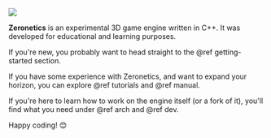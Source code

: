![](https://res.cloudinary.com/drfztvfdh/image/upload/v1720626026/Github/zeronetics_ja2tjc.jpg)

**Zeronetics** is an experimental 3D game engine written in C++.
It was developed for educational and learning purposes.

If you're new, you probably want to head straight to the
@ref getting-started section.

If you have some experience with Zeronetics, and want to expand
your horizon, you can explore @ref tutorials and @ref manual.

If you're here to learn how to work on the engine itself (or a fork
of it), you'll find what you need under @ref arch and @ref dev.

Happy coding! 😊
